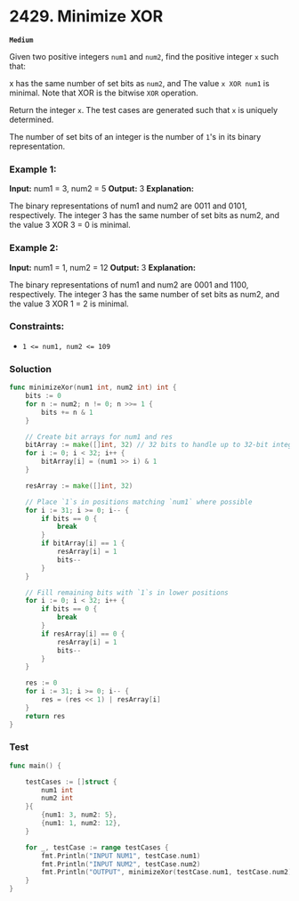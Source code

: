 # 2429. Minimize XOR

**`Medium`**

Given two positive integers `num1` and `num2`, find the positive integer `x` such that:

x has the same number of set bits as `num2`, and
The value `x XOR num1` is minimal.
Note that XOR is the bitwise `XOR` operation.

Return the integer `x`. The test cases are generated such that `x` is uniquely determined.

The number of set bits of an integer is the number of `1`'s in its binary representation.

 

### Example 1:

**Input:** num1 = 3, num2 = 5
**Output:** 3
**Explanation:**

The binary representations of num1 and num2 are 0011 and 0101, respectively.
The integer 3 has the same number of set bits as num2, and the value 3 XOR 3 = 0 is minimal.
### Example 2:

**Input:** num1 = 1, num2 = 12
**Output:** 3
**Explanation:**

The binary representations of num1 and num2 are 0001 and 1100, respectively.
The integer 3 has the same number of set bits as num2, and the value 3 XOR 1 = 2 is minimal.
 

### Constraints:

- `1 <= num1, num2 <= 109`

### Soluction

```go
func minimizeXor(num1 int, num2 int) int {
	bits := 0
	for n := num2; n != 0; n >>= 1 {
		bits += n & 1
	}

	// Create bit arrays for num1 and res
	bitArray := make([]int, 32) // 32 bits to handle up to 32-bit integers
	for i := 0; i < 32; i++ {
		bitArray[i] = (num1 >> i) & 1
	}

	resArray := make([]int, 32)

	// Place `1`s in positions matching `num1` where possible
	for i := 31; i >= 0; i-- {
		if bits == 0 {
			break
		}
		if bitArray[i] == 1 {
			resArray[i] = 1
			bits--
		}
	}

	// Fill remaining bits with `1`s in lower positions
	for i := 0; i < 32; i++ {
		if bits == 0 {
			break
		}
		if resArray[i] == 0 {
			resArray[i] = 1
			bits--
		}
	}

	res := 0
	for i := 31; i >= 0; i-- {
		res = (res << 1) | resArray[i]
	}
	return res
}
```


### Test

```go
func main() {

	testCases := []struct {
		num1 int
		num2 int
	}{
		{num1: 3, num2: 5},
		{num1: 1, num2: 12},
	}

	for _, testCase := range testCases {
		fmt.Println("INPUT NUM1", testCase.num1)
		fmt.Println("INPUT NUM2", testCase.num2)
		fmt.Println("OUTPUT", minimizeXor(testCase.num1, testCase.num2))
	}
}
```